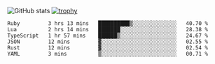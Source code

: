 ![GitHub stats](https://github-readme-stats.vercel.app/api?username=ksk001100&show_icons=true&theme=tokyonight)
[![trophy](https://github-profile-trophy.vercel.app/?username=ksk001100&theme=onedark)](https://github.com/ryo-ma/github-profile-trophy)

<!--START_SECTION:waka-->

```text
Ruby         3 hrs 13 mins   ██████████▒░░░░░░░░░░░░░░   40.70 %
Lua          2 hrs 14 mins   ███████░░░░░░░░░░░░░░░░░░   28.38 %
TypeScript   1 hr 57 mins    ██████▒░░░░░░░░░░░░░░░░░░   24.67 %
JSON         12 mins         ▓░░░░░░░░░░░░░░░░░░░░░░░░   02.55 %
Rust         12 mins         ▓░░░░░░░░░░░░░░░░░░░░░░░░   02.54 %
YAML         3 mins          ▒░░░░░░░░░░░░░░░░░░░░░░░░   00.71 %
```

<!--END_SECTION:waka-->
